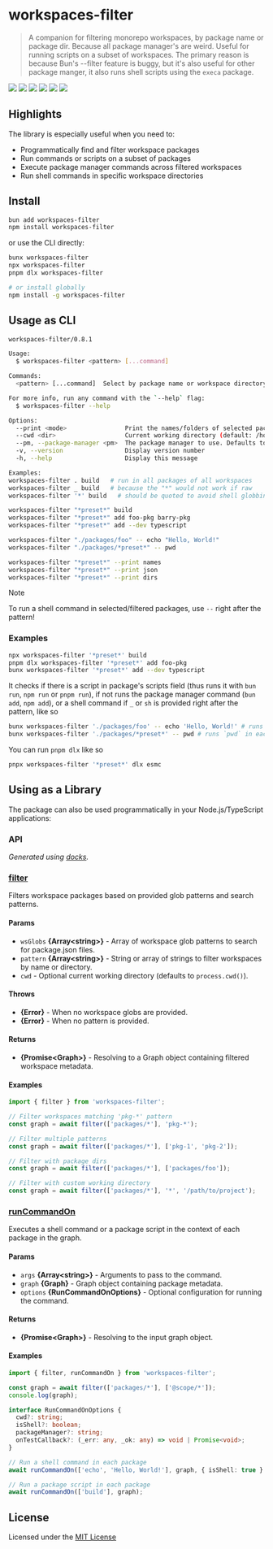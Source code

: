 # workspaces-filter

> A companion for filtering monorepo workspaces, by package name or package dir. Because all package
> manager's are weird. Useful for running scripts on a subset of workspaces. The primary reason is
> because Bun's --filter feature is buggy, but it's also useful for other package manger, it also
> runs shell scripts using the `execa` package.

<!-- prettier-ignore-start -->

[![][npm-version-src]][npm-version-href]
[![][github-actions-src]][github-actions-href]
[![][codecov-src]][codecov-href]
[![][npm-downloads-src]][npm-downloads-href]
[![][codestyle-src]][codestyle-href]
[![][license-src]][license-href]

<!-- prettier-ignore-end -->

<!-- [![][npm-weekly-img]][npmv-url] -->
<!-- [![][npm-monthly-img]][npmv-url] -->
<!-- [![][npm-yearly-img]][npmv-url] -->
<!-- [![][npm-alltime-img]][npmv-url] -->

## Highlights

The library is especially useful when you need to:

- Programmatically find and filter workspace packages
- Run commands or scripts on a subset of packages
- Execute package manager commands across filtered workspaces
- Run shell commands in specific workspace directories

## Install

```sh
bun add workspaces-filter
npm install workspaces-filter
```

or use the CLI directly:

```sh
bunx workspaces-filter
npx workspaces-filter
pnpm dlx workspaces-filter

# or install globally
npm install -g workspaces-filter
```

## Usage as CLI

```sh
workspaces-filter/0.8.1

Usage:
  $ workspaces-filter <pattern> [...command]

Commands:
  <pattern> [...command]  Select by package name or workspace directory

For more info, run any command with the `--help` flag:
  $ workspaces-filter --help

Options:
  --print <mode>                Print the names/folders of selected packages, without running command
  --cwd <dir>                   Current working directory (default: /home/charlike/code/mid-april-2025/workspaces-filter)
  --pm, --package-manager <pm>  The package manager to use. Defaults to packageManager from root package.json, or Bun
  -v, --version                 Display version number
  -h, --help                    Display this message

Examples:
workspaces-filter . build   # run in all packages of all workspaces
workspaces-filter _ build   # because the "*" would not work if raw
workspaces-filter '*' build   # should be quoted to avoid shell globbing

workspaces-filter "*preset*" build
workspaces-filter "*preset*" add foo-pkg barry-pkg
workspaces-filter "*preset*" add --dev typescript

workspaces-filter "./packages/foo" -- echo "Hello, World!"
workspaces-filter "./packages/*preset*" -- pwd

workspaces-filter "*preset*" --print names
workspaces-filter "*preset*" --print json
workspaces-filter "*preset*" --print dirs

```

> [!NOTE]
>
> To run a shell command in selected/filtered packages, use `--` right after the pattern!

### Examples

```sh
npx workspaces-filter '*preset*' build
pnpm dlx workspaces-filter '*preset*' add foo-pkg
bunx workspaces-filter '*preset*' add --dev typescript
```

It checks if there is a script in package's scripts field (thus runs it with `bun run`, `npm run` or
`pnpm run`), if not runs the package manager command (`bun add`, `npm add`), or a shell command if
`_` or `sh` is provided right after the pattern, like so

```sh
bunx workspaces-filter './packages/foo' -- echo 'Hello, World!' # runs `echo 'Hello, World!'` in the `./packages/foo` workspace
bunx workspaces-filter './packages/*preset*' -- pwd # runs `pwd` in each workspace
```

You can run `pnpm dlx` like so

```sh
pnpx workspaces-filter '*preset*' dlx esmc
```

## Using as a Library

The package can also be used programmatically in your Node.js/TypeScript applications:

### API

<!-- prettier-ignore-start -->
<!-- docks-start -->

_Generated using [docks](https://github.com/tunnckoCore/workspaces-filter/blob/master/docks.ts)._

### [filter](./src/index.ts#L51)

Filters workspace packages based on provided glob patterns and search patterns.

<span id="filter-params"></span>

#### Params

- `wsGlobs` **{Array&lt;string&gt;}** - Array of workspace glob patterns to search for package.json files.
- `pattern` **{Array&lt;string&gt;}** - String or array of strings to filter workspaces by name or directory.
- `cwd`  - Optional current working directory (defaults to `process.cwd()`).

<span id="filter-throws"></span>

#### Throws

- **{Error}** - When no workspace globs are provided.
- **{Error}** - When no pattern is provided.

<span id="filter-returns"></span>

#### Returns

- **{Promise&lt;Graph&gt;}** - Resolving to a Graph object containing filtered workspace metadata.

<span id="filter-examples"></span>

#### Examples

```ts
import { filter } from 'workspaces-filter';

// Filter workspaces matching 'pkg-*' pattern
const graph = await filter(['packages/*'], 'pkg-*');

// Filter multiple patterns
const graph = await filter(['packages/*'], ['pkg-1', 'pkg-2']);

// Filter with package dirs
const graph = await filter(['packages/*'], ['packages/foo']);

// Filter with custom working directory
const graph = await filter(['packages/*'], '*', '/path/to/project');
```

### [runCommandOn](./src/index.ts#L167)

Executes a shell command or a package script in the context of each package in the graph.

<span id="runcommandon-params"></span>

#### Params

- `args` **{Array&lt;string&gt;}** - Arguments to pass to the command.
- `graph` **{Graph}** - Graph object containing package metadata.
- `options` **{RunCommandOnOptions}** - Optional configuration for running the command.

<span id="runcommandon-returns"></span>

#### Returns

- **{Promise&lt;Graph&gt;}** - Resolving to the input graph object.

<span id="runcommandon-examples"></span>

#### Examples

```ts
import { filter, runCommandOn } from 'workspaces-filter';

const graph = await filter(['packages/*'], ['@scope/*']);
console.log(graph);

interface RunCommandOnOptions {
  cwd?: string;
  isShell?: boolean;
  packageManager?: string;
  onTestCallback?: (_err: any, _ok: any) => void | Promise<void>;
}

// Run a shell command in each package
await runCommandOn(['echo', 'Hello, World!'], graph, { isShell: true } as RunCommandOnOptions);

// Run a package script in each package
await runCommandOn(['build'], graph);
```

<!-- docks-end -->
<!-- prettier-ignore-end -->

## License

Licensed under the [MIT License](https://opensource.org/licenses/MIT)

<!-- prettier-ignore-start -->

[npm-version-src]: https://img.shields.io/npm/v/workspaces-filter?style=flat&logo=npm
[npm-version-href]: https://npmjs.com/package/workspaces-filter
[npm-downloads-src]: https://img.shields.io/npm/dm/workspaces-filter?style=flat&logo=npm
[npm-downloads-href]: https://npmjs.com/package/workspaces-filter
[github-actions-src]: https://img.shields.io/github/actions/workflow/status/tunnckoCore/workspaces-filter/ci.yml?style=flat&logo=github
[github-actions-href]: https://github.com/tunnckocore/workspaces-filter/actions?query=workflow%3Aci
[codecov-src]: https://img.shields.io/codecov/c/gh/tunnckocore/workspaces-filter/master?style=flat&logo=codecov
[codecov-href]: https://codecov.io/gh/tunnckocore/workspaces-filter
[bundle-src]: https://img.shields.io/bundlephobia/minzip/workspaces-filter?style=flat
[bundle-href]: https://bundlephobia.com/result?p=workspaces-filter
[license-src]: https://img.shields.io/npm/l/workspaces-filter?style=flat&colorB=blue
[license-href]: https://github.com/tunnckocore/workspaces-filter/blob/master/LICENSE
[codestyle-src]: https://badgen.net/badge/code%20style/xaxa/44cc11?icon=airbnb
[codestyle-href]: https://github.com/tunnckoCore/eslint-config-xaxa

<!-- prettier-ignore-end -->
